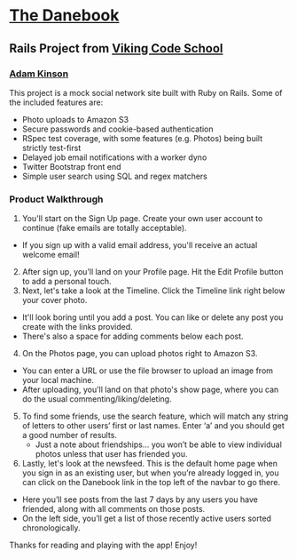 [The Danebook][1]
============
Rails Project from [Viking Code School][2]
-------------------------------------


### [Adam Kinson][3]

This project is a mock social network site built with Ruby on Rails.  Some of the included features are:
* Photo uploads to Amazon S3
* Secure passwords and cookie-based authentication
* RSpec test coverage, with some features (e.g. Photos) being built strictly test-first
* Delayed job email notifications with a worker dyno
* Twitter Bootstrap front end
* Simple user search using SQL and regex matchers


### Product Walkthrough

1. You'll start on the Sign Up page. Create your own user account to continue (fake emails are totally acceptable).
  * If you sign up with a valid email address, you'll receive an actual welcome email!
2. After sign up, you’ll land on your Profile page.  Hit the Edit Profile button to add a personal touch.
3. Next, let's take a look at the Timeline.  Click the Timeline link right below your cover photo.
  * It'll look boring until you add a post.  You can like or delete any post you create with the links provided.
  * There's also a space for adding comments below each post.
4. On the Photos page, you can upload photos right to Amazon S3.
  * You can enter a URL or use the file browser to upload an image from your local machine.
  * After uploading, you'll land on that photo's show page, where you can do the usual commenting/liking/deleting.
5. To find some friends, use the search feature, which will match any string of letters to other users’ first or last names.  Enter ‘a’ and you should get a good number of results.
    * Just a note about friendships... you won’t be able to view individual photos unless that user has friended you.
6. Lastly, let's look at the newsfeed.  This is the default home page when you sign in as an existing user, but when you’re already logged in, you can click on the Danebook link in the top left of the navbar to go there.
  * Here you’ll see posts from the last 7 days by any users you have friended, along with all comments on those posts.
  * On the left side, you’ll get a list of those recently active users sorted chronologically.

Thanks for reading and playing with the app!  Enjoy!


[1]: http://ajk-danebook.herokuapp.com
[2]: http://www.vikingcodeschool.com
[3]: https://github.com/kinsona/danebook